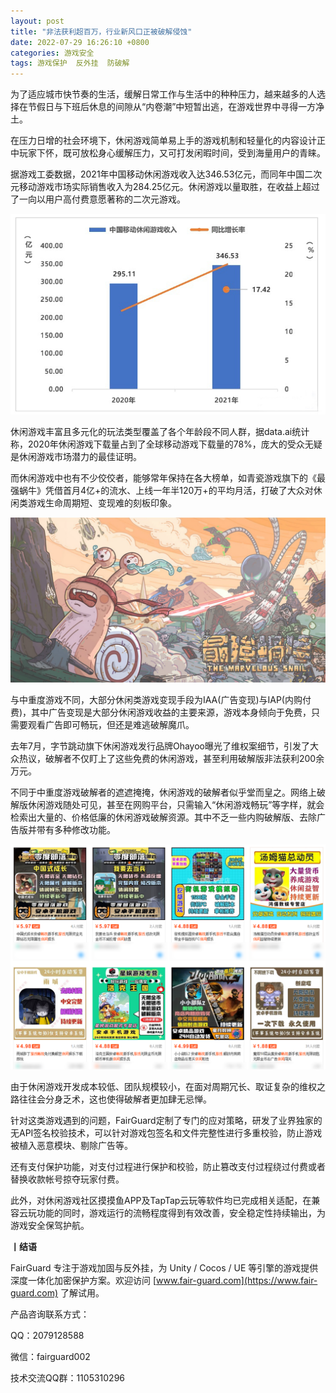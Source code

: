 ```yaml
---
layout: post
title: "非法获利超百万，行业新风口正被破解侵蚀"
date: 2022-07-29 16:26:10 +0800
categories: 游戏安全
tags: 游戏保护  反外挂  防破解
---
```


为了适应城市快节奏的生活，缓解日常工作与生活中的种种压力，越来越多的人选择在节假日与下班后休息的间隙从“内卷潮”中短暂出逃，在游戏世界中寻得一方净土。<!-- more -->  

在压力日增的社会环境下，休闲游戏简单易上手的游戏机制和轻量化的内容设计正中玩家下怀，既可放松身心缓解压力，又可打发闲暇时间，受到海量用户的青睐。  

据游戏工委数据，2021年中国移动休闲游戏收入达346.53亿元，而同年中国二次元移动游戏市场实际销售收入为284.25亿元。休闲游戏以量取胜，在收益上超过了一向以用户高付费意愿著称的二次元游戏。  

![315_21](/assets/res/202103/收益.jpg)  

休闲游戏丰富且多元化的玩法类型覆盖了各个年龄段不同人群，据data.ai统计称，2020年休闲游戏下载量占到了全球移动游戏下载量的78%，庞大的受众无疑是休闲游戏市场潜力的最佳证明。  

而休闲游戏中也有不少佼佼者，能够常年保持在各大榜单，如青瓷游戏旗下的《最强蜗牛》凭借首月4亿+的流水、上线一年半120万+的平均月活，打破了大众对休闲类游戏生命周期短、变现难的刻板印象。  

![315_21](/assets/res/202103/最强蜗牛.jpg)  

与中重度游戏不同，大部分休闲类游戏变现手段为IAA(广告变现)与IAP(内购付费)，其中广告变现是大部分休闲游戏收益的主要来源，游戏本身倾向于免费，只需要观看广告即可畅玩，但还是难逃破解魔爪。  

去年7月，字节跳动旗下休闲游戏发行品牌Ohayoo曝光了维权案细节，引发了大众热议，破解者不仅盯上了这些免费的休闲游戏，甚至利用破解版非法获利200余万元。  

不同于中重度游戏破解者的遮遮掩掩，休闲游戏的破解者似乎堂而皇之。网络上破解版休闲游戏随处可见，甚至在网购平台，只需输入“休闲游戏畅玩”等字样，就会检索出大量的、价格低廉的休闲游戏破解资源。其中不乏一些内购破解版、去除广告版并带有多种修改功能。  

![315_21](/assets/res/202103/网购.png)  

由于休闲游戏开发成本较低、团队规模较小，在面对周期冗长、取证复杂的维权之路往往会分身乏术，这也使得破解者更加肆无忌惮。  

针对这类游戏遇到的问题，FairGuard定制了专门的应对策略，研发了业界独家的无API签名校验技术，可以针对游戏包签名和文件完整性进行多重校验，防止游戏被植入恶意模块、剔除广告等。  

还有支付保护功能，对支付过程进行保护和校验，防止篡改支付过程绕过付费或者替换收款帐号掠夺玩家付费。  

此外，对休闲游戏社区摸摸鱼APP及TapTap云玩等软件均已完成相关适配，在兼容云玩功能的同时，游戏运行的流畅程度得到有效改善，安全稳定性持续输出，为游戏安全保驾护航。  

**丨结语**  

FairGuard 专注于游戏加固与反外挂，为 Unity / Cocos / UE 等引擎的游戏提供深度一体化加密保护方案。欢迎访问 [www.fair-guard.com](https://www.fair-guard.com) 了解试用。    

产品咨询联系方式：  

QQ：2079128588  

微信：fairguard002  

技术交流QQ群：1105310296  